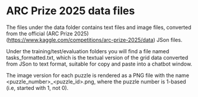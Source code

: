 # ARC Prize 2025 data files

The files under the data folder contains text files and image files, converted from the official (ARC Prize 2025)(https://www.kaggle.com/competitions/arc-prize-2025/data) JSon files.

Under the training/test/evaluation folders you will find a file named tasks_formatted.txt, which is the textual version of the grid data converted from JSon to text format, suitable for copy and paste into a chatbot window.

The image version for each puzzle is rendered as a PNG file with the name <puzzle_number>_<puzzle_id>.png, where the puzzle number is 1-based (i.e, started with 1, not 0). 
